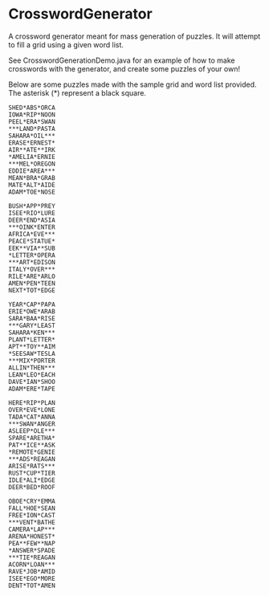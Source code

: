 # CrosswordGenerator

A crossword generator meant for mass generation of puzzles. It will attempt to fill a grid using a given word list. 

See CrosswordGenerationDemo.java for an example of how to make crosswords with the generator, and create some
puzzles of your own!

Below are some puzzles made with the sample grid and word list provided. The asterisk (*) represent a black square.

```
SHED*ABS*ORCA
IOWA*RIP*NOON
PEEL*ERA*SWAN
***LAND*PASTA
SAHARA*OIL***
ERASE*ERNEST*
AIR**ATE**IRK
*AMELIA*ERNIE
***MEL*OREGON
EDDIE*AREA***
MEAN*BRA*GRAB
MATE*ALT*AIDE
ADAM*TOE*NOSE

BUSH*APP*PREY
ISEE*RIO*LURE
DEER*END*ASIA
***OINK*ENTER
AFRICA*EVE***
PEACE*STATUE*
EEK**VIA**SUB
*LETTER*OPERA
***ART*EDISON
ITALY*OVER***
RILE*ARE*ARLO
AMEN*PEN*TEEN
NEXT*TOT*EDGE

YEAR*CAP*PAPA
ERIE*OWE*ARAB
SARA*BAA*RISE
***GARY*LEAST
SAHARA*KEN***
PLANT*LETTER*
APT**TOY**AIM
*SEESAW*TESLA
***MIX*PORTER
ALLIN*THEN***
LEAN*LEO*EACH
DAVE*IAN*SHOO
ADAM*ERE*TAPE

HERE*RIP*PLAN
OVER*EVE*LONE
TADA*CAT*ANNA
***SWAN*ANGER
ASLEEP*OLE***
SPARE*ARETHA*
PAT**ICE**ASK
*REMOTE*GENIE
***ADS*REAGAN
ARISE*RATS***
RUST*CUP*TIER
IDLE*ALI*EDGE
DEER*BED*ROOF

OBOE*CRY*EMMA
FALL*HOE*SEAN
FREE*ION*CAST
***VENT*BATHE
CAMERA*LAP***
ARENA*HONEST*
PEA**FEW**NAP
*ANSWER*SPADE
***TIE*REAGAN
ACORN*LOAN***
RAVE*JOB*AMID
ISEE*EGO*MORE
DENT*TOT*AMEN
```
